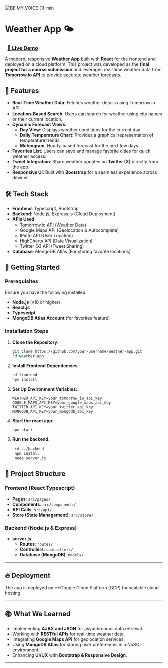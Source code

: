 ![BE MY VOICE (1)-min](https://github.com/user-attachments/assets/83bebb03-b8e1-4cc5-a226-c11343349cd9)

# Weather App 🌤️  
### &nbsp;&nbsp;[🔗 Live Demo](https://weatherappreact-441809.uw.r.appspot.com/)

A modern, responsive **Weather App** built with **React** for the frontend and deployed on a cloud platform. This project was developed as the **final project for a course submission** and leverages real-time weather data from **Tomorrow.io API** to provide accurate weather forecasts.

## 🌟 Features

- **Real-Time Weather Data**: Fetches weather details using Tomorrow.io API.
- **Location-Based Search**: Users can search for weather using city names or their current location.
- **Dynamic Forecast Views**:
  - **Day View**: Displays weather conditions for the current day.
  - **Daily Temperature Chart**: Provides a graphical representation of temperature trends.
  - **Meteogram**: Hourly-based forecast for the next few days.
- **Favorites List**: Users can save and manage favorite cities for quick weather access.
- **Tweet Integration**: Share weather updates on **Twitter (X)** directly from the app.
- **Responsive UI**: Built with **Bootstrap** for a seamless experience across devices.

## 🛠️ Tech Stack

- **Frontend**: Typescript, Bootstrap
- **Backend**: Node.js, Express.js (Cloud Deployment)
- **APIs Used**:
  - Tomorrow.io API (Weather Data)
  - Google Maps API (Geolocation & Autocomplete)
  - IPinfo API (User Location)
  - HighCharts API (Data Visualization)
  - Twitter (X) API (Tweet Sharing)
- **Database**: MongoDB Atlas (For storing favorite locations)

## 🚀 Getting Started

### Prerequisites
Ensure you have the following installed:
- **Node.js** (v18 or higher)
- **React.js**
- **Typescript**
- **MongoDB Atlas Account** (for favorites feature)

### Installation Steps

1. **Clone the Repository**:
   ```bash
   git clone https://github.com/your-username/weather-app.git
   cd weather-app

2. **Install Frontend Dependencies**:
   ```bash
   cd frontend
   npm install

3. **Set Up Environment Variables:**:
   ```int
   WEATHER_API_KEY=your_tomorrow_io_api_key
   GOOGLE_MAPS_API_KEY=your_google_maps_api_key
   TWITTER_API_KEY=your_twitter_api_key
   MONGODB_API_KEY=your_mongodb_api_key

4. **Start the react app**:
   ```bash
   npm start

6. **Run the backend**:
   ```bash
    cd ../backend
    npm install
    node server.js

## 📌 Project Structure

### Frontend (React Typescript)
- **Pages**: `src/pages/`
- **Components**: `src/components/`
- **API Calls**: `src/api/`
- **Store (State Management)**: `src/store/`

### Backend (Node.js & Express)
- **server.js**
  - **Routes**: `routes/`
  - **Controllers**: `controllers/`
  - **Database (MongoDB)**: `models/`

---

## 🔥 Deployment

The app is deployed on **Google Cloud Platform (GCP) for scalable cloud hosting.

---

## 📚 What We Learned

- Implementing **AJAX and JSON** for asynchronous data retrieval.
- Working with **RESTful APIs** for real-time weather data.
- Integrating **Google Maps API** for geolocation services.
- Using **MongoDB Atlas** for storing user preferences in a NoSQL environment.
- Enhancing **UI/UX** with **Bootstrap & Responsive Design**.

---

